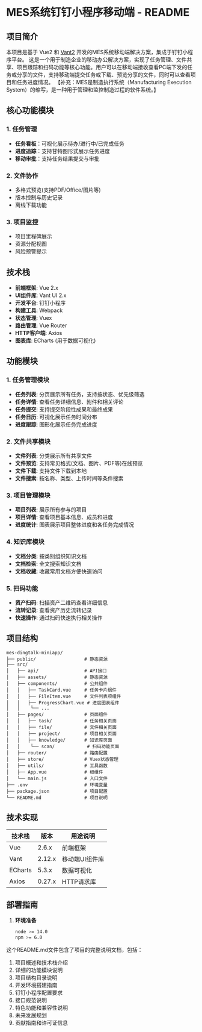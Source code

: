 # MES系统钉钉小程序移动端 - README

## 项目简介
本项目是基于 Vue2 和 [Vant2](https://vant-ui.github.io/vant/v2/#/zh-CN/) 开发的MES系统移动端解决方案，集成于钉钉小程序平台。
这是一个用于制造企业的移动办公解决方案，实现了任务管理、文件共享、项目跟踪和扫码功能等核心功能。用户可以在移动端接收查看PC端下发的任务或分享的文件，支持移动端提交任务或下载、预览分享的文件，同时可以查看项目和任务进度情况。
【补充：MES是制造执行系统（Manufacturing Execution System）的缩写，是一种用于管理和监控制造过程的软件系统。】

## 核心功能模块

### 1. 任务管理
- &zwnj;**任务看板**&zwnj;：可视化展示待办/进行中/已完成任务
- &zwnj;**进度追踪**&zwnj;：支持甘特图形式展示任务进度
- &zwnj;**移动审批**&zwnj;：支持任务结果提交与审批

### 2. 文件协作
- 多格式预览(支持PDF/Office/图片等)
- 版本控制与历史记录
- 离线下载功能

### 3. 项目监控
- 项目里程碑展示
- 资源分配视图
- 风险预警提示

## 技术栈

- &zwnj;**前端框架**&zwnj;: Vue 2.x
- &zwnj;**UI组件库**&zwnj;: Vant UI 2.x
- &zwnj;**开发平台**&zwnj;: 钉钉小程序
- &zwnj;**构建工具**&zwnj;: Webpack
- &zwnj;**状态管理**&zwnj;: Vuex
- &zwnj;**路由管理**&zwnj;: Vue Router
- &zwnj;**HTTP客户端**&zwnj;: Axios
- &zwnj;**图表库**&zwnj;: ECharts (用于数据可视化)

## 功能模块

### 1. 任务管理模块

- &zwnj;**任务列表**&zwnj;: 分页展示所有任务，支持按状态、优先级筛选
- &zwnj;**任务详情**&zwnj;: 查看任务详细信息、附件和相关评论
- &zwnj;**任务提交**&zwnj;: 支持提交阶段性成果和最终成果
- &zwnj;**任务日历**&zwnj;: 可视化展示任务时间分布
- &zwnj;**进度跟踪**&zwnj;: 图形化展示任务完成进度

### 2. 文件共享模块

- &zwnj;**文件列表**&zwnj;: 分类展示所有共享文件
- &zwnj;**文件预览**&zwnj;: 支持常见格式(文档、图片、PDF等)在线预览
- &zwnj;**文件下载**&zwnj;: 支持文件下载到本地
- &zwnj;**文件搜索**&zwnj;: 按名称、类型、上传时间等条件搜索

### 3. 项目管理模块

- &zwnj;**项目列表**&zwnj;: 展示所有参与的项目
- &zwnj;**项目详情**&zwnj;: 查看项目基本信息、成员和进度
- &zwnj;**进度统计**&zwnj;: 图表展示项目整体进度和各任务完成情况

### 4. 知识库模块

- &zwnj;**文档分类**&zwnj;: 按类别组织知识文档
- &zwnj;**文档检索**&zwnj;: 全文搜索知识文档
- &zwnj;**文档收藏**&zwnj;: 收藏常用文档方便快速访问

### 5. 扫码功能

- &zwnj;**资产扫码**&zwnj;: 扫描资产二维码查看详细信息
- &zwnj;**流转记录**&zwnj;: 查看资产历史流转记录
- &zwnj;**快速操作**&zwnj;: 通过扫码快速执行相关操作

## 项目结构
```
mes-dingtalk-miniapp/
├── public/                  # 静态资源
├── src/
│   ├── api/                 # API接口
│   ├── assets/              # 静态资源
│   ├── components/          # 公共组件
│   │   ├── TaskCard.vue     # 任务卡片组件
│   │   ├── FileItem.vue     # 文件列表项组件
│   │   ├── ProgressChart.vue # 进度图表组件
│   │    └── ...              
│   ├── pages/               # 页面组件
│   │   ├── task/            # 任务相关页面
│   │   ├── file/            # 文件相关页面
│   │   ├── project/         # 项目相关页面
│   │   ├── knowledge/       # 知识库页面
│   │    └── scan/            # 扫码功能页面
│   ├── router/              # 路由配置
│   ├── store/               # Vuex状态管理
│   ├── utils/               # 工具函数
│   ├── App.vue              # 根组件
│   └── main.js              # 入口文件
├── .env                     # 环境变量
├── package.json             # 项目配置
└── README.md                # 项目说明

```

## 技术实现

| 技术栈       | 版本   | 用途说明               |
|--------------|--------|-----------------------|
| Vue          | 2.6.x  | 前端框架              |
| Vant         | 2.12.x | 移动端UI组件库        |
| ECharts      | 5.3.x  | 数据可视化            |
| Axios        | 0.27.x | HTTP请求库           |

## 部署指南

1. &zwnj;**环境准备**&zwnj;
   ```bash
   node >= 14.0
   npm >= 6.0


这个README.md文件包含了项目的完整说明文档，包括：
1. 项目概述和技术栈介绍
2. 详细的功能模块说明
3. 项目结构目录说明
4. 开发环境搭建指南
5. 钉钉小程序配置要求
6. 接口规范说明
7. 特色功能和兼容性说明
8. 未来发展规划
9. 贡献指南和许可证信息

